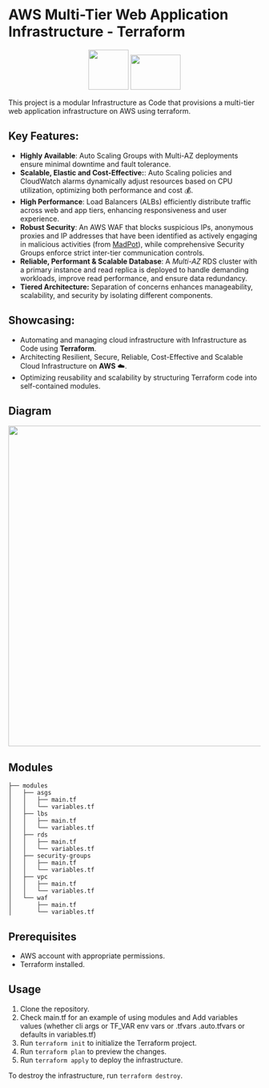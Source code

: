 # AWS Multi-Tier Web Application Infrastructure - Terraform
<p align="center">
  <img src=https://github.com/user-attachments/assets/2f865e3d-4195-45a1-895a-6dd051ec58ed width=80 height=80\>
  <img src=https://github.com/user-attachments/assets/abfeb16e-7d3d-4efc-97aa-c85e1340224d width=100 height=70\>
</p>

This project is a modular Infrastructure as Code that provisions a multi-tier web application infrastructure on AWS using terraform.  
## Key Features:
* **Highly Available**: Auto Scaling Groups with Multi-AZ deployments ensure minimal downtime and fault tolerance.
* **Scalable, Elastic and Cost-Effective:**: Auto Scaling policies and CloudWatch alarms dynamically adjust resources based on CPU utilization, optimizing both performance and cost :moneybag:.
* **High Performance**: Load Balancers (ALBs) efficiently distribute traffic across web and app tiers, enhancing responsiveness and user experience.
* **Robust Security**: An AWS WAF that blocks suspicious IPs, anonymous proxies and IP addresses that have been identified as actively engaging in malicious activities (from [MadPot](https://www.aboutamazon.com/news/aws/amazon-madpot-stops-cybersecurity-crime)), while comprehensive Security Groups enforce strict inter-tier communication controls.
* **Reliable, Performant & Scalable Database**: A *Multi-AZ* RDS cluster with a primary instance and read replica is deployed to handle demanding workloads, improve read performance, and ensure data redundancy.
* **Tiered Architecture:** Separation of concerns enhances manageability, scalability, and security by isolating different components.  
## Showcasing:
* Automating and managing cloud infrastructure with Infrastructure as Code using **Terraform**.
* Architecting Resilient, Secure, Reliable, Cost-Effective and Scalable Cloud Infrastructure on **AWS** :cloud:.
* Optimizing reusability and scalability by structuring Terraform code into self-contained modules.


## Diagram
<p align="center">
  <img src=https://github.com/user-attachments/assets/b0236b73-ea1b-4bc6-8379-35133c9086da width=700 height=640\>
</p>

## Modules
```
├── modules
│   ├── asgs
│   │   ├── main.tf
│   │   └── variables.tf
│   ├── lbs
│   │   ├── main.tf
│   │   └── variables.tf
│   ├── rds
│   │   ├── main.tf
│   │   └── variables.tf
│   ├── security-groups
│   │   ├── main.tf
│   │   └── variables.tf
│   ├── vpc
│   │   ├── main.tf
│   │   └── variables.tf
│   └── waf
│       ├── main.tf
│       └── variables.tf
```

## Prerequisites

* AWS account with appropriate permissions.
* Terraform installed.
  
## Usage

1.  Clone the repository.
2.  Check main.tf for an example of using modules and Add variables values (whether cli args or TF_VAR env vars or .tfvars .auto.tfvars or defaults in variables.tf)
3.  Run `terraform init` to initialize the Terraform project.
4.  Run `terraform plan` to preview the changes.
5.  Run `terraform apply` to deploy the infrastructure.

To destroy the infrastructure, run `terraform destroy`.
